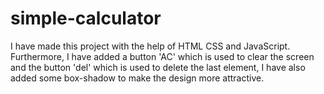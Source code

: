 # simple-calculator
I have made this project with the help of HTML CSS and JavaScript. Furthermore, I have added a button 'AC' which is used to clear the screen and the button 'del' which is used to delete the last element,
I have also added some box-shadow to make the design more attractive.
